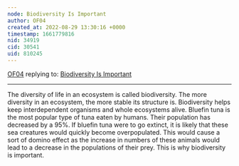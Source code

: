 ```yaml
---
node: Biodiversity Is Important 
author: OF04
created_at: 2022-08-29 13:30:16 +0000
timestamp: 1661779816
nid: 34919
cid: 30541
uid: 810245
---
```




[OF04](../profile/OF04) replying to: [Biodiversity Is Important ](../notes/TheChessGym/08-29-2022/biodiversity-is-important)

----
The diversity of life in an ecosystem is called biodiversity. The more diversity in an ecosystem, the more stable its structure is. Biodiversity helps keep interdependent organisms and whole ecosystems alive. Bluefin tuna is the most popular type of tuna eaten by humans. Their population has decreased by a 95%. If bluefin tuna were to go extinct, it is likely that these sea creatures would quickly become overpopulated. This would cause a sort of domino effect as the increase in numbers of these animals would lead to a decrease in the populations of their prey. This is why biodiversity is important.